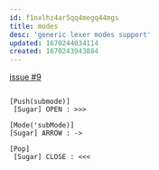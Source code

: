 ```yaml
---
id: f1nxlhz4ar5qq4megq44mgs
title: modes
desc: 'generic lexer modes support'
updated: 1670244034114
created: 1670243943884
---
```



[issue #9](https://github.com/b3b00/cslycli/issues/9)



```

[Push(submode)]
 [Sugar] OPEN : >>>

[Mode('subMode)]
[Sugar] ARROW : ->

[Pop]
 [Sugar] CLOSE : <<<

```
